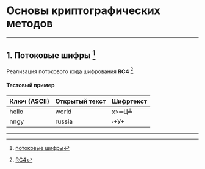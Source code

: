 # Основы криптографических методов 
---
##  1. Потоковые шифры [^1]
Реализация потокового кода шифрования __RC4__ [^2]
#### Тестовый пример
Ключ (ASCII) | Открытый текст |Шифртекст 
:-----|:------|:----
hello   | world     | x>═Ц╧
nngy | russia   | ∙+У+
---
[^1]: [потоковые шифры](https://ru.wikipedia.org/wiki/Потоковый_шифр)
[^2]: [RC4](https://en.wikipedia.org/wiki/RC4)